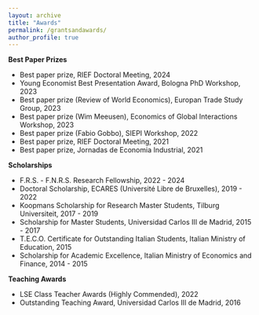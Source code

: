 ```yaml
---
layout: archive
title: "Awards"
permalink: /grantsandawards/
author_profile: true
---
```


**Best Paper Prizes**
- Best paper prize, RIEF Doctoral Meeting, 2024
- Young Economist Best Presentation Award, Bologna PhD Workshop, 2023
- Best paper prize (Review of World Economics), Europan Trade Study Group, 2023
- Best paper prize (Wim Meeusen), Economics of Global Interactions Workshop, 2023
- Best paper prize (Fabio Gobbo), SIEPI Workshop, 2022
- Best paper prize, RIEF Doctoral Meeting, 2021
- Best paper prize, Jornadas de Economia Industrial, 2021

**Scholarships**
- F.R.S. - F.N.R.S. Research Fellowship, 2022 - 2024
- Doctoral Scholarship, ECARES (Université Libre de Bruxelles), 2019 - 2022
- Koopmans Scholarship for Research Master Students, Tilburg Universiteit, 2017 - 2019
- Scholarship for Master Students, Universidad Carlos III de Madrid, 2015 - 2017
- T.E.C.O. Certificate for Outstanding Italian Students, Italian Ministry of Education, 2015
- Scholarship for Academic Excellence, Italian Ministry of Economics and Finance, 2014 - 2015

**Teaching Awards**
- LSE Class Teacher Awards (Highly Commended), 2022
- Outstanding Teaching Award, Universidad Carlos III de Madrid, 2016
